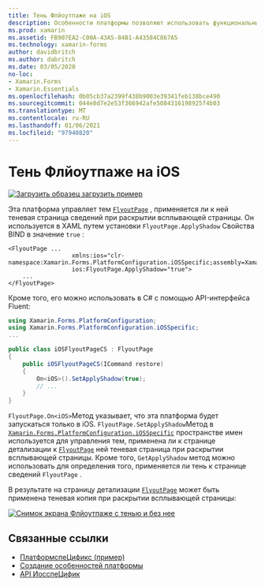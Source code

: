 ```yaml
---
title: Тень Флйоутпаже на iOS
description: Особенности платформы позволяют использовать функциональные возможности, доступные только на определенной платформе, без реализации пользовательских модулей подготовки отчетов или эффектов. В этой статье объясняется, как использовать конкретную платформу iOS, которая определяет, применена ли к странице сведений Флйоутпаже теневая копия при раскрытии всплывающей страницы.
ms.prod: xamarin
ms.assetid: FB907EA2-C00A-43A5-84B1-A43584C867A5
ms.technology: xamarin-forms
author: davidbritch
ms.author: dabritch
ms.date: 03/05/2020
no-loc:
- Xamarin.Forms
- Xamarin.Essentials
ms.openlocfilehash: 0b05cb37a2399f438b9003e39341feb138bce490
ms.sourcegitcommit: 044e8d7e2e53f366942afe5084316198925f4b03
ms.translationtype: MT
ms.contentlocale: ru-RU
ms.lasthandoff: 01/06/2021
ms.locfileid: "97940820"
---
```

# <a name="flyoutpage-shadow-on-ios"></a>Тень Флйоутпаже на iOS

[![Загрузить образец](~/media/shared/download.png) загрузить пример](https://docs.microsoft.com/samples/xamarin/xamarin-forms-samples/userinterface-platformspecifics)

Эта платформа управляет тем [`FlyoutPage`](xref:Xamarin.Forms.FlyoutPage) , применяется ли к ней теневая страница сведений при раскрытии всплывающей страницы. Он используется в XAML путем установки `FlyoutPage.ApplyShadow` Свойства BIND в значение `true` :

```xaml
<FlyoutPage ...
                  xmlns:ios="clr-namespace:Xamarin.Forms.PlatformConfiguration.iOSSpecific;assembly=Xamarin.Forms.Core"
                  ios:FlyoutPage.ApplyShadow="true">
    ...
</FlyoutPage>
```

Кроме того, его можно использовать в C# с помощью API-интерфейса Fluent:

```csharp
using Xamarin.Forms.PlatformConfiguration;
using Xamarin.Forms.PlatformConfiguration.iOSSpecific;
...

public class iOSFlyoutPageCS : FlyoutPage
{
    public iOSFlyoutPageCS(ICommand restore)
    {
        On<iOS>().SetApplyShadow(true);
        // ...
    }
}
```

`FlyoutPage.On<iOS>`Метод указывает, что эта платформа будет запускаться только в iOS. `FlyoutPage.SetApplyShadow`Метод в [`Xamarin.Forms.PlatformConfiguration.iOSSpecific`](xref:Xamarin.Forms.PlatformConfiguration.iOSSpecific) пространстве имен используется для управления тем, применена ли к странице детализации к [`FlyoutPage`](xref:Xamarin.Forms.FlyoutPage) ней теневая страница при раскрытии всплывающей страницы. Кроме того, `GetApplyShadow` метод можно использовать для определения того, применяется ли тень к странице сведений `FlyoutPage` .

В результате на страницу детализации [`FlyoutPage`](xref:Xamarin.Forms.FlyoutPage) может быть применена теневая копия при раскрытии всплывающей страницы:

[![Снимок экрана Флйоутпаже с тенью и без нее](flyoutpage-shadow-images/shadow.png "Флйоутпаже с тенью и без нее")](flyoutpage-shadow-images/shadow-large.png#lightbox "Флйоутпаже с тенью и без нее")

## <a name="related-links"></a>Связанные ссылки

- [ПлатформспеЦификс (пример)](https://docs.microsoft.com/samples/xamarin/xamarin-forms-samples/userinterface-platformspecifics)
- [Создание особенностей платформы](~/xamarin-forms/platform/platform-specifics/index.md#creating-platform-specifics)
- [API ИосспеЦифик](xref:Xamarin.Forms.PlatformConfiguration.iOSSpecific)
